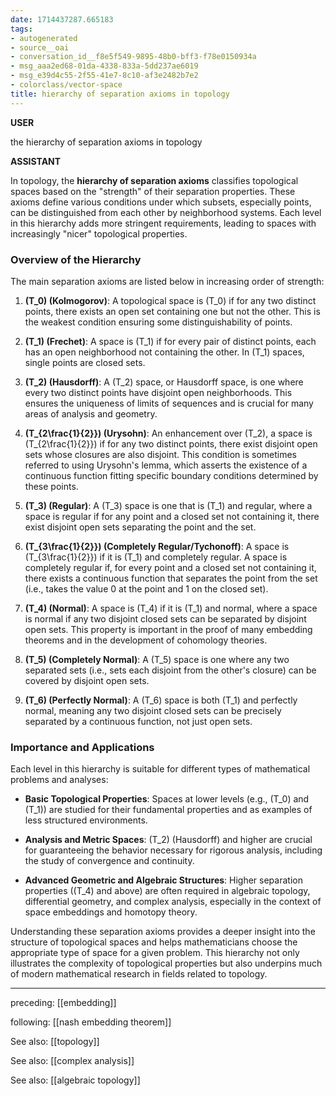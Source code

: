 ```yaml
---
date: 1714437287.665183
tags:
- autogenerated
- source__oai
- conversation_id__f8e5f549-9895-48b0-bff3-f78e0150934a
- msg_aaa2ed68-01da-4338-833a-5dd237ae6019
- msg_e39d4c55-2f55-41e7-8c10-af3e2482b7e2
- colorclass/vector-space
title: hierarchy of separation axioms in topology
---
```


**USER**

the hierarchy of separation axioms in topology


**ASSISTANT**

In topology, the **hierarchy of separation axioms** classifies topological spaces based on the "strength" of their separation properties. These axioms define various conditions under which subsets, especially points, can be distinguished from each other by neighborhood systems. Each level in this hierarchy adds more stringent requirements, leading to spaces with increasingly "nicer" topological properties.

### Overview of the Hierarchy

The main separation axioms are listed below in increasing order of strength:

1. **\(T_0\) (Kolmogorov)**: A topological space is \(T_0\) if for any two distinct points, there exists an open set containing one but not the other. This is the weakest condition ensuring some distinguishability of points.

2. **\(T_1\) (Frechet)**: A space is \(T_1\) if for every pair of distinct points, each has an open neighborhood not containing the other. In \(T_1\) spaces, single points are closed sets.

3. **\(T_2\) (Hausdorff)**: A \(T_2\) space, or Hausdorff space, is one where every two distinct points have disjoint open neighborhoods. This ensures the uniqueness of limits of sequences and is crucial for many areas of analysis and geometry.

4. **\(T_{2\frac{1}{2}}\) (Urysohn)**: An enhancement over \(T_2\), a space is \(T_{2\frac{1}{2}}\) if for any two distinct points, there exist disjoint open sets whose closures are also disjoint. This condition is sometimes referred to using Urysohn's lemma, which asserts the existence of a continuous function fitting specific boundary conditions determined by these points.

5. **\(T_3\) (Regular)**: A \(T_3\) space is one that is \(T_1\) and regular, where a space is regular if for any point and a closed set not containing it, there exist disjoint open sets separating the point and the set.

6. **\(T_{3\frac{1}{2}}\) (Completely Regular/Tychonoff)**: A space is \(T_{3\frac{1}{2}}\) if it is \(T_1\) and completely regular. A space is completely regular if, for every point and a closed set not containing it, there exists a continuous function that separates the point from the set (i.e., takes the value 0 at the point and 1 on the closed set).

7. **\(T_4\) (Normal)**: A space is \(T_4\) if it is \(T_1\) and normal, where a space is normal if any two disjoint closed sets can be separated by disjoint open sets. This property is important in the proof of many embedding theorems and in the development of cohomology theories.

8. **\(T_5\) (Completely Normal)**: A \(T_5\) space is one where any two separated sets (i.e., sets each disjoint from the other's closure) can be covered by disjoint open sets.

9. **\(T_6\) (Perfectly Normal)**: A \(T_6\) space is both \(T_1\) and perfectly normal, meaning any two disjoint closed sets can be precisely separated by a continuous function, not just open sets.

### Importance and Applications

Each level in this hierarchy is suitable for different types of mathematical problems and analyses:

- **Basic Topological Properties**: Spaces at lower levels (e.g., \(T_0\) and \(T_1\)) are studied for their fundamental properties and as examples of less structured environments.

- **Analysis and Metric Spaces**: \(T_2\) (Hausdorff) and higher are crucial for guaranteeing the behavior necessary for rigorous analysis, including the study of convergence and continuity.

- **Advanced Geometric and Algebraic Structures**: Higher separation properties (\(T_4\) and above) are often required in algebraic topology, differential geometry, and complex analysis, especially in the context of space embeddings and homotopy theory.

Understanding these separation axioms provides a deeper insight into the structure of topological spaces and helps mathematicians choose the appropriate type of space for a given problem. This hierarchy not only illustrates the complexity of topological properties but also underpins much of modern mathematical research in fields related to topology.


---

preceding: [[embedding]]  


following: [[nash embedding theorem]]

See also: [[topology]]


See also: [[complex analysis]]


See also: [[algebraic topology]]